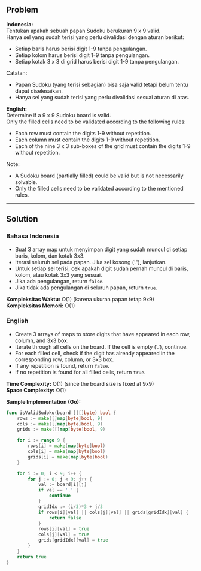 ## Problem

**Indonesia:**  
Tentukan apakah sebuah papan Sudoku berukuran 9 x 9 valid.  
Hanya sel yang sudah terisi yang perlu divalidasi dengan aturan berikut:

- Setiap baris harus berisi digit 1-9 tanpa pengulangan.
- Setiap kolom harus berisi digit 1-9 tanpa pengulangan.
- Setiap kotak 3 x 3 di grid harus berisi digit 1-9 tanpa pengulangan.

Catatan:
- Papan Sudoku (yang terisi sebagian) bisa saja valid tetapi belum tentu dapat diselesaikan.
- Hanya sel yang sudah terisi yang perlu divalidasi sesuai aturan di atas.

**English:**  
Determine if a 9 x 9 Sudoku board is valid.  
Only the filled cells need to be validated according to the following rules:

- Each row must contain the digits 1-9 without repetition.
- Each column must contain the digits 1-9 without repetition.
- Each of the nine 3 x 3 sub-boxes of the grid must contain the digits 1-9 without repetition.

Note:
- A Sudoku board (partially filled) could be valid but is not necessarily solvable.
- Only the filled cells need to be validated according to the mentioned rules.

---

## Solution

### Bahasa Indonesia

- Buat 3 array map untuk menyimpan digit yang sudah muncul di setiap baris, kolom, dan kotak 3x3.
- Iterasi seluruh sel pada papan. Jika sel kosong ('.'), lanjutkan.
- Untuk setiap sel terisi, cek apakah digit sudah pernah muncul di baris, kolom, atau kotak 3x3 yang sesuai.
- Jika ada pengulangan, return `false`.
- Jika tidak ada pengulangan di seluruh papan, return `true`.

**Kompleksitas Waktu:** O(1) (karena ukuran papan tetap 9x9)  
**Kompleksitas Memori:** O(1)

### English

- Create 3 arrays of maps to store digits that have appeared in each row, column, and 3x3 box.
- Iterate through all cells on the board. If the cell is empty ('.'), continue.
- For each filled cell, check if the digit has already appeared in the corresponding row, column, or 3x3 box.
- If any repetition is found, return `false`.
- If no repetition is found for all filled cells, return `true`.

**Time Complexity:** O(1) (since the board size is fixed at 9x9)  
**Space Complexity:** O(1)

**Sample Implementation (Go):**
```go
func isValidSudoku(board [][]byte) bool {
    rows := make([]map[byte]bool, 9)
    cols := make([]map[byte]bool, 9)
    grids := make([]map[byte]bool, 9)

    for i := range 9 {
        rows[i] = make(map[byte]bool)
        cols[i] = make(map[byte]bool)
        grids[i] = make(map[byte]bool)
    }

    for i := 0; i < 9; i++ {
        for j := 0; j < 9; j++ {
            val := board[i][j]
            if val == '.' {
                continue
            }
            gridIdx := (i/3)*3 + j/3
            if rows[i][val] || cols[j][val] || grids[gridIdx][val] {
                return false
            }
            rows[i][val] = true
            cols[j][val] = true
            grids[gridIdx][val] = true
        }
    }
    return true
}
```